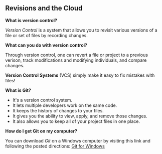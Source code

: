 ## Revisions and the Cloud

**What is version control?**

*Version Control* is a system that allows you to revisit various versions of a file or set of files by recording changes.

**What can you do with version control?**

Through version control, one can revert a file or project to a previous verison, track modifications and modifying individuals, and compare changes.

**Version Control Systems** (VCS) simply make it easy to fix mistakes with files!

**What is Git?**

* It's a version control system.
* It lets multiple developers work on the same code.
* It keeps the history of changes to your files.
* It gives you the ability to view, apply, and remove those changes.
* It also allows you to keep all of your project files in one place.

**How do I get Git on my computer?**

You can download *Git* on a Windows computer by visiting this link and following the posted directions:
[Git for Windows](http://git-scm.com/download/win)

